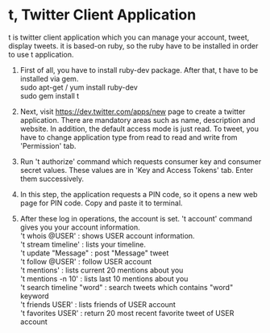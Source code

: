 t, Twitter Client Application
=============================

t is twitter client application which you can manage your account, tweet, display tweets.
it is based-on ruby, so the ruby have to be installed in order to use t application.

1. First of all, you have to install ruby-dev package. After that, t have to be installed via gem.<br>
   sudo apt-get / yum install ruby-dev<br>
   sudo gem install t
   
2. Next, visit https://dev.twitter.com/apps/new page to create a twitter application. There are
   mandatory areas such as name, description and website. In addition, the default access mode is just
   read. To tweet, you have to change application type from read to read and write from 'Permission' tab.

3. Run 't authorize' command which requests consumer key and consumer secret values. These values are in
   'Key and Access Tokens' tab. Enter them successively.
   
4. In this step, the application requests a PIN code, so it opens a new web page for PIN code. Copy and paste
	 it to terminal.
	 
5. After these log in operations, the account is set. 't account' command gives you your account information.<br>
   't whois @USER'      		 : shows USER account information. <br>
   't stream timeline'  		 : lists your timeline. <br>
   't update "Message"  		 : post "Message" tweet <br>
   't follow @USER'     		 : follow USER account <br>
   't mentions'							 : lists current 20 mentions about you <br>
	 't mentions -n 10'   		 : lists last 10 mentions about you <br>
	 't search timeline "word" : search tweets which contains "word" keyword <br>
   't friends USER'			     : lists friends of USER account <br>
	 't favorites USER'				 : return 20 most recent favorite tweet of USER account
